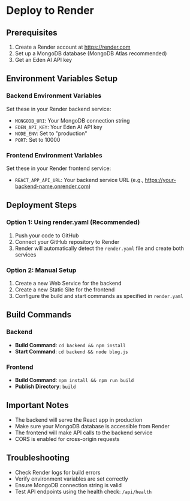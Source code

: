 # Deploy to Render

## Prerequisites
1. Create a Render account at https://render.com
2. Set up a MongoDB database (MongoDB Atlas recommended)
3. Get an Eden AI API key

## Environment Variables Setup

### Backend Environment Variables
Set these in your Render backend service:
- `MONGODB_URI`: Your MongoDB connection string
- `EDEN_API_KEY`: Your Eden AI API key
- `NODE_ENV`: Set to "production"
- `PORT`: Set to 10000

### Frontend Environment Variables
Set these in your Render frontend service:
- `REACT_APP_API_URL`: Your backend service URL (e.g., https://your-backend-name.onrender.com)

## Deployment Steps

### Option 1: Using render.yaml (Recommended)
1. Push your code to GitHub
2. Connect your GitHub repository to Render
3. Render will automatically detect the `render.yaml` file and create both services

### Option 2: Manual Setup
1. Create a new Web Service for the backend
2. Create a new Static Site for the frontend
3. Configure the build and start commands as specified in `render.yaml`

## Build Commands

### Backend
- **Build Command**: `cd backend && npm install`
- **Start Command**: `cd backend && node blog.js`

### Frontend
- **Build Command**: `npm install && npm run build`
- **Publish Directory**: `build`

## Important Notes
- The backend will serve the React app in production
- Make sure your MongoDB database is accessible from Render
- The frontend will make API calls to the backend service
- CORS is enabled for cross-origin requests

## Troubleshooting
- Check Render logs for build errors
- Verify environment variables are set correctly
- Ensure MongoDB connection string is valid
- Test API endpoints using the health check: `/api/health` 